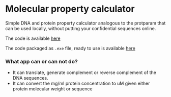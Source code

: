 <h1> Molecular property calculator </h1>
<p> Simple DNA and protein property calculator analogous to the protparam that can be used locally, without putting your confidential sequences online. </p>
<p> The code is available <a href = "https://github.com/anasgri/molecular_calculator/blob/171fb2fdb2f6eb08da8cc42d969cb6b056b49b8c/Molecular_property_calculator.py"> here </a></p>
<p> The code packaged as <code>.exe</code> file, ready to use is available <a href = "https://github.com/anasgri/molecular_calculator/blob/5b4eef627d4d8918445488c93c629519af6257e7/Molecular_property_calculator.exe"> here </a></p>
<h3> What app can or can not do?</h3>
<ul> <li> It can translate, generate complement or reverse complement of the DNA sequences.</li><li> It can convert the mg/ml protein concentration to uM given either protein molecular weight or sequence</li></ul>

